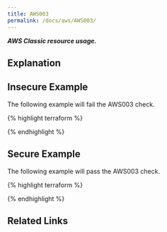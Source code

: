```yaml
---
title: AWS003
permalink: /docs/aws/AWS003/
---
```


***AWS Classic resource usage.***

## Explanation





## Insecure Example

The following example will fail the AWS003 check.

{% highlight terraform %}



{% endhighlight %}

## Secure Example

The following example will pass the AWS003 check.

{% highlight terraform %}



{% endhighlight %}

## Related Links


